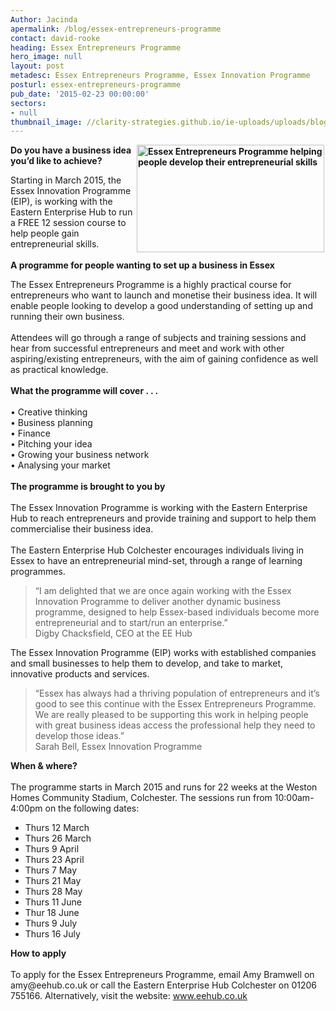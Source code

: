 ```yaml
---
Author: Jacinda
apermalink: /blog/essex-entrepreneurs-programme
contact: david-rooke
heading: Essex Entrepreneurs Programme
hero_image: null
layout: post
metadesc: Essex Entrepreneurs Programme, Essex Innovation Programme
posturl: essex-entrepreneurs-programme
pub_date: '2015-02-23 00:00:00'
sectors:
- null
thumbnail_image: //clarity-strategies.github.io/ie-uploads/uploads/blog/Entrepreneurs_Prog.jpg
---
```


<p><strong><img alt='Essex Entrepreneurs Programme helping people develop their entrepreneurial skills' src='//clarity-strategies.github.io/ie-uploads/uploads/blog/Entrepreneurs_Prog.jpg' style='float:right; height:172px; margin-left:2px; margin-right:2px; width:300px'/>Do you have a business idea you’d like to achieve?</strong></p><p>Starting in March 2015, the Essex Innovation Programme (EIP), is working with the Eastern Enterprise Hub to run a FREE 12 session course to help people gain entrepreneurial skills.<br/><br/><strong>A programme for people wanting to set up a business in Essex</strong></p><p>The Essex Entrepreneurs Programme is a highly practical course for entrepreneurs who want to launch and monetise their business idea. It will enable people looking to develop a good understanding of setting up and running their own business.<br/><br/>Attendees will go through a range of subjects and training sessions and hear from successful entrepreneurs and meet and work with other aspiring/existing entrepreneurs, with the aim of gaining confidence as well as practical knowledge.<br/><br/><strong>What the programme will cover . . .</strong><br/><br/>• Creative thinking<br/>• Business planning<br/>• Finance<br/>• Pitching your idea<br/>• Growing your business network<br/>• Analysing your market<br/><br/><strong>The programme is brought to you by</strong><br/><br/>The Essex Innovation Programme is working with the Eastern Enterprise Hub to reach entrepreneurs and provide training and support to help them commercialise their business idea.<br/><br/>The Eastern Enterprise Hub Colchester encourages individuals living in Essex to have an entrepreneurial mind-set, through a range of learning programmes.</p><blockquote><p>“I am delighted that we are once again working with the Essex Innovation Programme to deliver another dynamic business programme, designed to help Essex-based individuals become more entrepreneurial and to start/run an enterprise.”<br/>Digby Chacksfield, CEO at the EE Hub</p></blockquote><p>The Essex Innovation Programme (EIP) works with established companies and small businesses to help them to develop, and take to market, innovative products and services.</p><blockquote><p>“Essex has always had a thriving population of entrepreneurs and it’s good to see this continue with the Essex Entrepreneurs Programme. We are really pleased to be supporting this work in helping people with great business ideas access the professional help they need to develop those ideas.”<br/>Sarah Bell, Essex Innovation Programme</p></blockquote><p><strong>When &amp; where?</strong><br/><br/>The programme starts in March 2015 and runs for 22 weeks at the Weston Homes Community Stadium, Colchester. The sessions run from 10:00am-4:00pm on the following dates: </p><ul><li>Thurs 12 March</li><li>Thurs 26 March</li><li>Thurs 9 April</li><li>Thurs 23 April</li><li>Thurs 7 May</li><li>Thurs 21 May</li><li>Thurs 28 May</li><li>Thurs 11 June</li><li>Thur 18 June</li><li>Thurs 9 July</li><li>Thurs 16 July</li></ul><p><strong>How to apply</strong><br/><br/>To apply for the Essex Entrepreneurs Programme, email Amy Bramwell on amy@eehub.co.uk or call the Eastern Enterprise Hub Colchester on 01206 755166. Alternatively, visit the website: <a href='http://www.eehub.co.uk' target='_blank'>www.eehub.co.uk</a></p>